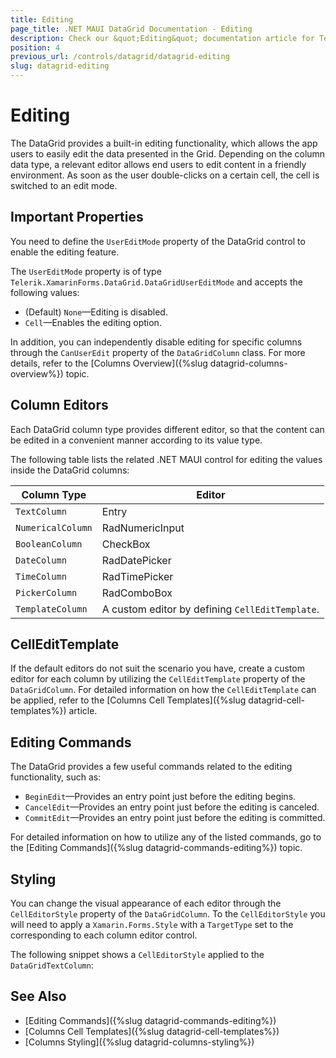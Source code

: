 ```yaml
---
title: Editing
page_title: .NET MAUI DataGrid Documentation - Editing
description: Check our &quot;Editing&quot; documentation article for Telerik DataGrid for .NET MAUI control.
position: 4
previous_url: /controls/datagrid/datagrid-editing
slug: datagrid-editing
---
```


# Editing

The DataGrid provides a built-in editing functionality, which allows the app users to easily edit the data presented in the Grid. Depending on the column data type, a relevant editor allows end users to edit content in a friendly environment. As soon as the user double-clicks on a certain cell, the cell is switched to an edit mode.

## Important Properties

You need to define the `UserEditMode` property of the DataGrid control to enable the editing feature.

The `UserEditMode` property is of type `Telerik.XamarinForms.DataGrid.DataGridUserEditMode` and accepts the following values:

* (Default) `None`&mdash;Editing is disabled.
* `Cell`&mdash;Enables the editing option.

In addition, you can independently disable editing for specific columns through the `CanUserEdit` property of the `DataGridColumn` class. For more details, refer to the [Columns Overview]({%slug datagrid-columns-overview%}) topic.

## Column Editors

Each DataGrid column type provides different editor, so that the content can be edited in a convenient manner according to its value type.

The following table lists the related .NET MAUI control for editing the values inside the DataGrid columns:

| Column Type 		| Editor 			|
|-------------------|-------------------|
| `TextColumn`		| Entry				|
| `NumericalColumn`	| RadNumericInput	|
| `BooleanColumn`	| CheckBox		    |
| `DateColumn`		| RadDatePicker		|
| `TimeColumn`		| RadTimePicker		|
| `PickerColumn`	| RadComboBox	    |
| `TemplateColumn`	| A custom editor by defining `CellEditTemplate`. |

## CellEditTemplate

If the default editors do not suit the scenario you have, create a custom editor for each column by utilizing the `CellEditTemplate` property of the `DataGridColumn`. For detailed information on how the `CellEditTemplate` can be applied, refer to the [Columns Cell Templates]({%slug datagrid-cell-templates%}) article.

## Editing Commands

The DataGrid provides a few useful commands related to the editing functionality, such as:

* `BeginEdit`&mdash;Provides an entry point just before the editing begins.
* `CancelEdit`&mdash;Provides an entry point just before the editing is canceled.
* `CommitEdit`&mdash;Provides an entry point just before the editing is committed.

For detailed information on how to utilize any of the listed commands, go to the [Editing Commands]({%slug datagrid-commands-editing%}) topic.

## Styling

You can change the visual appearance of each editor through the `CellEditorStyle` property of the `DataGridColumn`. To the `CellEditorStyle` you will need to apply a `Xamarin.Forms.Style` with a `TargetType` set to the corresponding to each column editor control.

The following snippet shows a `CellEditorStyle` applied to the `DataGridTextColumn`:

<snippet id='datagrid-columnstyle-celleditor'/>

## See Also

- [Editing Commands]({%slug datagrid-commands-editing%})
- [Columns Cell Templates]({%slug datagrid-cell-templates%})
- [Columns Styling]({%slug datagrid-columns-styling%})
